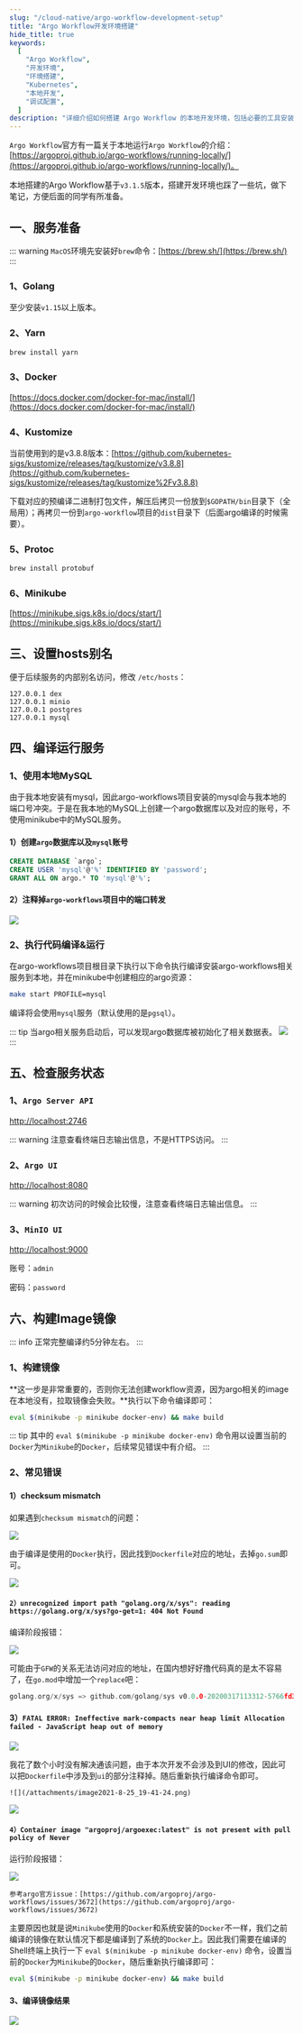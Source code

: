 ```yaml
---
slug: "/cloud-native/argo-workflow-development-setup"
title: "Argo Workflow开发环境搭建"
hide_title: true
keywords:
  [
    "Argo Workflow",
    "开发环境",
    "环境搭建",
    "Kubernetes",
    "本地开发",
    "调试配置",
  ]
description: "详细介绍如何搭建 Argo Workflow 的本地开发环境，包括必要的工具安装、配置步骤和开发调试指南"
---
```




`Argo Workflow`官方有一篇关于本地运行`Argo Workflow`的介绍：[https://argoproj.github.io/argo-workflows/running-locally/](https://argoproj.github.io/argo-workflows/running-locally/)。

本地搭建的Argo Workflow基于`v3.1.5`版本，搭建开发环境也踩了一些坑，做下笔记，方便后面的同学有所准备。

## 一、服务准备


::: warning
`MacOS`环境先安装好`brew`命令：[https://brew.sh/](https://brew.sh/)
:::

### 1、Golang

至少安装`v1.15`以上版本。

### 2、Yarn

```bash
brew install yarn
```

### 3、Docker

[https://docs.docker.com/docker-for-mac/install/](https://docs.docker.com/docker-for-mac/install/)

### 4、Kustomize

当前使用到的是v3.8.8版本：[https://github.com/kubernetes-sigs/kustomize/releases/tag/kustomize/v3.8.8](https://github.com/kubernetes-sigs/kustomize/releases/tag/kustomize%2Fv3.8.8)

下载对应的预编译二进制打包文件，解压后拷贝一份放到`$GOPATH/bin`目录下（全局用）；再拷贝一份到`argo-workflow`项目的`dist`目录下（后面argo编译的时候需要）。

### 5、Protoc

```bash
brew install protobuf
```

### 6、Minikube

[https://minikube.sigs.k8s.io/docs/start/](https://minikube.sigs.k8s.io/docs/start/)

## 三、设置hosts别名

便于后续服务的内部别名访问，修改 `/etc/hosts`：

```text
127.0.0.1 dex
127.0.0.1 minio
127.0.0.1 postgres
127.0.0.1 mysql
```

## 四、编译运行服务

### 1、使用本地MySQL

由于我本地安装有mysql，因此argo-workflows项目安装的mysql会与我本地的端口号冲突。于是在我本地的MySQL上创建一个argo数据库以及对应的账号，不使用minikube中的MySQL服务。

#### 1）创建`argo`数据库以及`mysql`账号

```sql
CREATE DATABASE `argo`;
CREATE USER 'mysql'@'%' IDENTIFIED BY 'password';
GRANT ALL ON argo.* TO 'mysql'@'%';
```

#### 2）注释掉`argo-workflows`项目中的端口转发

![](/attachments/image2021-8-9_16-34-51.png)

### 2、执行代码编译&运行

在argo-workflows项目根目录下执行以下命令执行编译安装argo-workflows相关服务到本地，并在minikube中创建相应的argo资源：

```bash
make start PROFILE=mysql
```

编译将会使用`mysql`服务（默认使用的是`pgsql`）。

::: tip
当argo相关服务启动后，可以发现argo数据库被初始化了相关数据表。
![](/attachments/image2021-8-9_16-36-46.png)
:::

## 五、检查服务状态

### 1、`Argo Server API`

[http://localhost:2746](http://localhost:2746)

::: warning
注意查看终端日志输出信息，不是HTTPS访问。
:::

### 2、`Argo UI`

[http://localhost:8080](http://localhost:8080)

::: warning
初次访问的时候会比较慢，注意查看终端日志输出信息。
:::

### 3、`MinIO UI`

[http://localhost:9000](http://localhost:9000) 

账号：`admin`

密码：`password`

## 六、构建Image镜像

::: info
正常完整编译约5分钟左右。
:::

### 1、构建镜像

**这一步是非常重要的，否则你无法创建workflow资源，因为argo相关的image在本地没有，拉取镜像会失败。**执行以下命令编译即可：

```bash
eval $(minikube -p minikube docker-env) && make build
```

::: tip
其中的 `eval $(minikube -p minikube docker-env)` 命令用以设置当前的`Docker`为`Minikube`的`Docker`，后续常见错误中有介绍。
:::

### 2、常见错误

#### 1）checksum mismatch

如果遇到`checksum mismatch`的问题：

![](/attachments/image2021-8-9_11-43-11.png)

由于编译是使用的`Docker`执行，因此找到`Dockerfile`对应的地址，去掉`go.sum`即可。

![](/attachments/image2021-8-23_16-53-20.png)

#### `2）unrecognized import path "golang.org/x/sys": reading https://golang.org/x/sys?go-get=1: 404 Not Found`

编译阶段报错：

![](/attachments/image2021-8-23_15-48-23.png)

可能由于`GFW`的关系无法访问对应的地址，在国内想好好撸代码真的是太不容易了，在`go.mod`中增加一个`replace`吧：

```go
golang.org/x/sys => github.com/golang/sys v0.0.0-20200317113312-5766fd39f98d
```

#### 3）`FATAL ERROR: Ineffective mark-compacts near heap limit Allocation failed - JavaScript heap out of memory`

![](/attachments/image2021-8-9_14-31-29.png)

我花了数个小时没有解决通该问题，由于本次开发不会涉及到UI的修改，因此可以把`Dockerfile`中涉及到`ui`的部分注释掉。随后重新执行编译命令即可。

`![](/attachments/image2021-8-25_19-41-24.png)  `

![](/attachments/image2021-8-25_19-41-14.png)

#### `4）Container image "argoproj/argoexec:latest" is not present with pull policy of Never`

运行阶段报错：

![](/attachments/image2021-8-9_15-43-55.png)

`参考argo官方issue：[https://github.com/argoproj/argo-workflows/issues/3672](https://github.com/argoproj/argo-workflows/issues/3672)`

主要原因也就是说`Minikube`使用的`Docker`和系统安装的`Docker`不一样，我们之前编译的镜像在默认情况下都是编译到了系统的`Docker`上。因此我们需要在编译的Shell终端上执行一下 `eval $(minikube -p minikube docker-env)` 命令，设置当前的`Docker`为`Minikube`的`Docker`，随后重新执行编译即可：

```bash
eval $(minikube -p minikube docker-env) && make build
```

#### 3、编译镜像结果

![](/attachments/image2021-8-9_15-9-35.png)